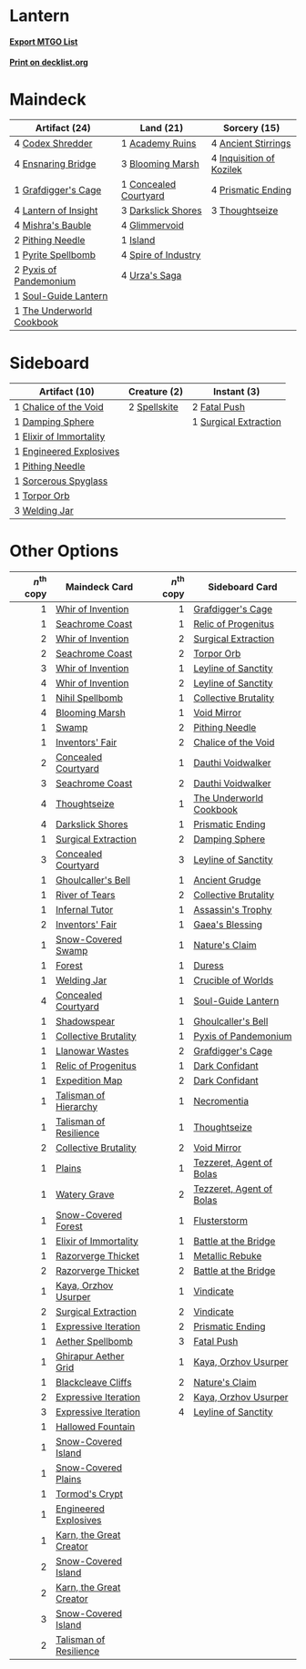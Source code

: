 # Lantern

#### [Export MTGO List](../collection/Lantern/Lantern.txt)
#### [Print on decklist.org](http://decklist.org/?deckmain=1%09Academy%20Ruins%0A4%09Ancient%20Stirrings%0A3%09Blooming%20Marsh%0A4%09Codex%20Shredder%0A1%09Concealed%20Courtyard%0A3%09Darkslick%20Shores%0A4%09Ensnaring%20Bridge%0A4%09Glimmervoid%0A1%09Grafdigger's%20Cage%0A4%09Inquisition%20of%20Kozilek%0A1%09Island%0A4%09Lantern%20of%20Insight%0A4%09Mishra's%20Bauble%0A2%09Pithing%20Needle%0A4%09Prismatic%20Ending%0A1%09Pyrite%20Spellbomb%0A2%09Pyxis%20of%20Pandemonium%0A1%09Soul-Guide%20Lantern%0A4%09Spire%20of%20Industry%0A1%09The%20Underworld%20Cookbook%0A3%09Thoughtseize%0A4%09Urza's%20Saga&deckside=1%09Chalice%20of%20the%20Void%0A1%09Damping%20Sphere%0A1%09Elixir%20of%20Immortality%0A1%09Engineered%20Explosives%0A2%09Fatal%20Push%0A1%09Pithing%20Needle%0A1%09Sorcerous%20Spyglass%0A2%09Spellskite%0A1%09Surgical%20Extraction%0A1%09Torpor%20Orb%0A3%09Welding%20Jar)
# Maindeck

|                                           Artifact (24)                                            |                                           Land (21)                                            |                                           Sorcery (15)                                            |
|----------------------------------------------------------------------------------------------------|------------------------------------------------------------------------------------------------|---------------------------------------------------------------------------------------------------|
|4 [Codex Shredder](http://gatherer.wizards.com/Pages/Card/Details.aspx?multiverseid=253635)         |1 [Academy Ruins](http://gatherer.wizards.com/Pages/Card/Details.aspx?multiverseid=370424)      |4 [Ancient Stirrings](http://gatherer.wizards.com/Pages/Card/Details.aspx?multiverseid=442148)     |
|4 [Ensnaring Bridge](http://gatherer.wizards.com/Pages/Card/Details.aspx?multiverseid=15866)        |3 [Blooming Marsh](http://gatherer.wizards.com/Pages/Card/Details.aspx?multiverseid=417816)     |4 [Inquisition of Kozilek](http://gatherer.wizards.com/Pages/Card/Details.aspx?multiverseid=416897)|
|1 [Grafdigger's Cage](http://gatherer.wizards.com/Pages/Card/Details.aspx?multiverseid=278452)      |1 [Concealed Courtyard](http://gatherer.wizards.com/Pages/Card/Details.aspx?multiverseid=417818)|4 [Prismatic Ending](http://gatherer.wizards.com/Pages/Card/Details.aspx?multiverseid=522101)      |
|4 [Lantern of Insight](http://gatherer.wizards.com/Pages/Card/Details.aspx?multiverseid=73927)      |3 [Darkslick Shores](http://gatherer.wizards.com/Pages/Card/Details.aspx?multiverseid=209400)   |3 [Thoughtseize](http://gatherer.wizards.com/Pages/Card/Details.aspx?multiverseid=438676)          |
|4 [Mishra's Bauble](http://gatherer.wizards.com/Pages/Card/Details.aspx?multiverseid=122122)        |4 [Glimmervoid](http://gatherer.wizards.com/Pages/Card/Details.aspx?multiverseid=370425)        |                                                                                                   |
|2 [Pithing Needle](http://gatherer.wizards.com/Pages/Card/Details.aspx?multiverseid=129526)         |1 [Island](http://gatherer.wizards.com/Pages/Card/Details.aspx?multiverseid=439857)             |                                                                                                   |
|1 [Pyrite Spellbomb](http://gatherer.wizards.com/Pages/Card/Details.aspx?multiverseid=442796)       |4 [Spire of Industry](http://gatherer.wizards.com/Pages/Card/Details.aspx?multiverseid=423851)  |                                                                                                   |
|2 [Pyxis of Pandemonium](http://gatherer.wizards.com/Pages/Card/Details.aspx?multiverseid=373669)   |4 [Urza's Saga](http://gatherer.wizards.com/Pages/Card/Details.aspx?multiverseid=522335)        |                                                                                                   |
|1 [Soul-Guide Lantern](http://gatherer.wizards.com/Pages/Card/Details.aspx?multiverseid=476488)     |                                                                                                |                                                                                                   |
|1 [The Underworld Cookbook](http://gatherer.wizards.com/Pages/Card/Details.aspx?multiverseid=522316)|                                                                                                |                                                                                                   |


# Sideboard

|                                          Artifact (10)                                           |                                     Creature (2)                                      |                                          Instant (3)                                           |
|--------------------------------------------------------------------------------------------------|---------------------------------------------------------------------------------------|------------------------------------------------------------------------------------------------|
|1 [Chalice of the Void](http://gatherer.wizards.com/Pages/Card/Details.aspx?multiverseid=442211)  |2 [Spellskite](http://gatherer.wizards.com/Pages/Card/Details.aspx?multiverseid=397743)|2 [Fatal Push](http://gatherer.wizards.com/Pages/Card/Details.aspx?multiverseid=423724)         |
|1 [Damping Sphere](http://gatherer.wizards.com/Pages/Card/Details.aspx?multiverseid=443101)       |                                                                                       |1 [Surgical Extraction](http://gatherer.wizards.com/Pages/Card/Details.aspx?multiverseid=397706)|
|1 [Elixir of Immortality](http://gatherer.wizards.com/Pages/Card/Details.aspx?multiverseid=222711)|                                                                                       |                                                                                                |
|1 [Engineered Explosives](http://gatherer.wizards.com/Pages/Card/Details.aspx?multiverseid=50139) |                                                                                       |                                                                                                |
|1 [Pithing Needle](http://gatherer.wizards.com/Pages/Card/Details.aspx?multiverseid=129526)       |                                                                                       |                                                                                                |
|1 [Sorcerous Spyglass](http://gatherer.wizards.com/Pages/Card/Details.aspx?multiverseid=435407)   |                                                                                       |                                                                                                |
|1 [Torpor Orb](http://gatherer.wizards.com/Pages/Card/Details.aspx?multiverseid=233069)           |                                                                                       |                                                                                                |
|3 [Welding Jar](http://gatherer.wizards.com/Pages/Card/Details.aspx?multiverseid=48328)           |                                                                                       |                                                                                                |


# Other Options

|*n*<sup>th</sup> copy|                                          Maindeck Card                                           |*n*<sup>th</sup> copy|                                          Sideboard Card                                           |
|--------------------:|--------------------------------------------------------------------------------------------------|--------------------:|---------------------------------------------------------------------------------------------------|
|                    1|[Whir of Invention](http://gatherer.wizards.com/Pages/Card/Details.aspx?multiverseid=423716)      |                    1|[Grafdigger's Cage](http://gatherer.wizards.com/Pages/Card/Details.aspx?multiverseid=278452)       |
|                    1|[Seachrome Coast](http://gatherer.wizards.com/Pages/Card/Details.aspx?multiverseid=209399)        |                    1|[Relic of Progenitus](http://gatherer.wizards.com/Pages/Card/Details.aspx?multiverseid=174824)     |
|                    2|[Whir of Invention](http://gatherer.wizards.com/Pages/Card/Details.aspx?multiverseid=423716)      |                    2|[Surgical Extraction](http://gatherer.wizards.com/Pages/Card/Details.aspx?multiverseid=397706)     |
|                    2|[Seachrome Coast](http://gatherer.wizards.com/Pages/Card/Details.aspx?multiverseid=209399)        |                    2|[Torpor Orb](http://gatherer.wizards.com/Pages/Card/Details.aspx?multiverseid=233069)              |
|                    3|[Whir of Invention](http://gatherer.wizards.com/Pages/Card/Details.aspx?multiverseid=423716)      |                    1|[Leyline of Sanctity](http://gatherer.wizards.com/Pages/Card/Details.aspx?multiverseid=204993)     |
|                    4|[Whir of Invention](http://gatherer.wizards.com/Pages/Card/Details.aspx?multiverseid=423716)      |                    2|[Leyline of Sanctity](http://gatherer.wizards.com/Pages/Card/Details.aspx?multiverseid=204993)     |
|                    1|[Nihil Spellbomb](http://gatherer.wizards.com/Pages/Card/Details.aspx?multiverseid=442215)        |                    1|[Collective Brutality](http://gatherer.wizards.com/Pages/Card/Details.aspx?multiverseid=414380)    |
|                    4|[Blooming Marsh](http://gatherer.wizards.com/Pages/Card/Details.aspx?multiverseid=417816)         |                    1|[Void Mirror](http://gatherer.wizards.com/Pages/Card/Details.aspx?multiverseid=522318)             |
|                    1|[Swamp](http://gatherer.wizards.com/Pages/Card/Details.aspx?multiverseid=439858)                  |                    2|[Pithing Needle](http://gatherer.wizards.com/Pages/Card/Details.aspx?multiverseid=129526)          |
|                    1|[Inventors' Fair](http://gatherer.wizards.com/Pages/Card/Details.aspx?multiverseid=417820)        |                    2|[Chalice of the Void](http://gatherer.wizards.com/Pages/Card/Details.aspx?multiverseid=442211)     |
|                    2|[Concealed Courtyard](http://gatherer.wizards.com/Pages/Card/Details.aspx?multiverseid=417818)    |                    1|[Dauthi Voidwalker](http://gatherer.wizards.com/Pages/Card/Details.aspx?multiverseid=522157)       |
|                    3|[Seachrome Coast](http://gatherer.wizards.com/Pages/Card/Details.aspx?multiverseid=209399)        |                    2|[Dauthi Voidwalker](http://gatherer.wizards.com/Pages/Card/Details.aspx?multiverseid=522157)       |
|                    4|[Thoughtseize](http://gatherer.wizards.com/Pages/Card/Details.aspx?multiverseid=438676)           |                    1|[The Underworld Cookbook](http://gatherer.wizards.com/Pages/Card/Details.aspx?multiverseid=522316) |
|                    4|[Darkslick Shores](http://gatherer.wizards.com/Pages/Card/Details.aspx?multiverseid=209400)       |                    1|[Prismatic Ending](http://gatherer.wizards.com/Pages/Card/Details.aspx?multiverseid=522101)        |
|                    1|[Surgical Extraction](http://gatherer.wizards.com/Pages/Card/Details.aspx?multiverseid=397706)    |                    2|[Damping Sphere](http://gatherer.wizards.com/Pages/Card/Details.aspx?multiverseid=443101)          |
|                    3|[Concealed Courtyard](http://gatherer.wizards.com/Pages/Card/Details.aspx?multiverseid=417818)    |                    3|[Leyline of Sanctity](http://gatherer.wizards.com/Pages/Card/Details.aspx?multiverseid=204993)     |
|                    1|[Ghoulcaller's Bell](http://gatherer.wizards.com/Pages/Card/Details.aspx?multiverseid=237362)     |                    1|[Ancient Grudge](http://gatherer.wizards.com/Pages/Card/Details.aspx?multiverseid=235600)          |
|                    1|[River of Tears](http://gatherer.wizards.com/Pages/Card/Details.aspx?multiverseid=126210)         |                    2|[Collective Brutality](http://gatherer.wizards.com/Pages/Card/Details.aspx?multiverseid=414380)    |
|                    1|[Infernal Tutor](http://gatherer.wizards.com/Pages/Card/Details.aspx?multiverseid=107308)         |                    1|[Assassin's Trophy](http://gatherer.wizards.com/Pages/Card/Details.aspx?multiverseid=452902)       |
|                    2|[Inventors' Fair](http://gatherer.wizards.com/Pages/Card/Details.aspx?multiverseid=417820)        |                    1|[Gaea's Blessing](http://gatherer.wizards.com/Pages/Card/Details.aspx?multiverseid=417433)         |
|                    1|[Snow-Covered Swamp](http://gatherer.wizards.com/Pages/Card/Details.aspx?multiverseid=121256)     |                    1|[Nature's Claim](http://gatherer.wizards.com/Pages/Card/Details.aspx?multiverseid=382316)          |
|                    1|[Forest](http://gatherer.wizards.com/Pages/Card/Details.aspx?multiverseid=439860)                 |                    1|[Duress](http://gatherer.wizards.com/Pages/Card/Details.aspx?multiverseid=14557)                   |
|                    1|[Welding Jar](http://gatherer.wizards.com/Pages/Card/Details.aspx?multiverseid=48328)             |                    1|[Crucible of Worlds](http://gatherer.wizards.com/Pages/Card/Details.aspx?multiverseid=129480)      |
|                    4|[Concealed Courtyard](http://gatherer.wizards.com/Pages/Card/Details.aspx?multiverseid=417818)    |                    1|[Soul-Guide Lantern](http://gatherer.wizards.com/Pages/Card/Details.aspx?multiverseid=476488)      |
|                    1|[Shadowspear](http://gatherer.wizards.com/Pages/Card/Details.aspx?multiverseid=476487)            |                    1|[Ghoulcaller's Bell](http://gatherer.wizards.com/Pages/Card/Details.aspx?multiverseid=237362)      |
|                    1|[Collective Brutality](http://gatherer.wizards.com/Pages/Card/Details.aspx?multiverseid=414380)   |                    1|[Pyxis of Pandemonium](http://gatherer.wizards.com/Pages/Card/Details.aspx?multiverseid=373669)    |
|                    1|[Llanowar Wastes](http://gatherer.wizards.com/Pages/Card/Details.aspx?multiverseid=129627)        |                    2|[Grafdigger's Cage](http://gatherer.wizards.com/Pages/Card/Details.aspx?multiverseid=278452)       |
|                    1|[Relic of Progenitus](http://gatherer.wizards.com/Pages/Card/Details.aspx?multiverseid=174824)    |                    1|[Dark Confidant](http://gatherer.wizards.com/Pages/Card/Details.aspx?multiverseid=397731)          |
|                    1|[Expedition Map](http://gatherer.wizards.com/Pages/Card/Details.aspx?multiverseid=397742)         |                    2|[Dark Confidant](http://gatherer.wizards.com/Pages/Card/Details.aspx?multiverseid=397731)          |
|                    1|[Talisman of Hierarchy](http://gatherer.wizards.com/Pages/Card/Details.aspx?multiverseid=464182)  |                    1|[Necromentia](http://gatherer.wizards.com/Pages/Card/Details.aspx?multiverseid=485439)             |
|                    1|[Talisman of Resilience](http://gatherer.wizards.com/Pages/Card/Details.aspx?multiverseid=464183) |                    1|[Thoughtseize](http://gatherer.wizards.com/Pages/Card/Details.aspx?multiverseid=438676)            |
|                    2|[Collective Brutality](http://gatherer.wizards.com/Pages/Card/Details.aspx?multiverseid=414380)   |                    2|[Void Mirror](http://gatherer.wizards.com/Pages/Card/Details.aspx?multiverseid=522318)             |
|                    1|[Plains](http://gatherer.wizards.com/Pages/Card/Details.aspx?multiverseid=439856)                 |                    1|[Tezzeret, Agent of Bolas](http://gatherer.wizards.com/Pages/Card/Details.aspx?multiverseid=214065)|
|                    1|[Watery Grave](http://gatherer.wizards.com/Pages/Card/Details.aspx?multiverseid=405114)           |                    2|[Tezzeret, Agent of Bolas](http://gatherer.wizards.com/Pages/Card/Details.aspx?multiverseid=214065)|
|                    1|[Snow-Covered Forest](http://gatherer.wizards.com/Pages/Card/Details.aspx?multiverseid=121192)    |                    1|[Flusterstorm](http://gatherer.wizards.com/Pages/Card/Details.aspx?multiverseid=228255)            |
|                    1|[Elixir of Immortality](http://gatherer.wizards.com/Pages/Card/Details.aspx?multiverseid=222711)  |                    1|[Battle at the Bridge](http://gatherer.wizards.com/Pages/Card/Details.aspx?multiverseid=423720)    |
|                    1|[Razorverge Thicket](http://gatherer.wizards.com/Pages/Card/Details.aspx?multiverseid=209407)     |                    1|[Metallic Rebuke](http://gatherer.wizards.com/Pages/Card/Details.aspx?multiverseid=423706)         |
|                    2|[Razorverge Thicket](http://gatherer.wizards.com/Pages/Card/Details.aspx?multiverseid=209407)     |                    2|[Battle at the Bridge](http://gatherer.wizards.com/Pages/Card/Details.aspx?multiverseid=423720)    |
|                    1|[Kaya, Orzhov Usurper](http://gatherer.wizards.com/Pages/Card/Details.aspx?multiverseid=460129)   |                    1|[Vindicate](http://gatherer.wizards.com/Pages/Card/Details.aspx?multiverseid=442208)               |
|                    2|[Surgical Extraction](http://gatherer.wizards.com/Pages/Card/Details.aspx?multiverseid=397706)    |                    2|[Vindicate](http://gatherer.wizards.com/Pages/Card/Details.aspx?multiverseid=442208)               |
|                    1|[Expressive Iteration](http://gatherer.wizards.com/Pages/Card/Details.aspx?multiverseid=513678)   |                    2|[Prismatic Ending](http://gatherer.wizards.com/Pages/Card/Details.aspx?multiverseid=522101)        |
|                    1|[Aether Spellbomb](http://gatherer.wizards.com/Pages/Card/Details.aspx?multiverseid=220525)       |                    3|[Fatal Push](http://gatherer.wizards.com/Pages/Card/Details.aspx?multiverseid=423724)              |
|                    1|[Ghirapur Aether Grid](http://gatherer.wizards.com/Pages/Card/Details.aspx?multiverseid=398517)   |                    1|[Kaya, Orzhov Usurper](http://gatherer.wizards.com/Pages/Card/Details.aspx?multiverseid=460129)    |
|                    1|[Blackcleave Cliffs](http://gatherer.wizards.com/Pages/Card/Details.aspx?multiverseid=209401)     |                    2|[Nature's Claim](http://gatherer.wizards.com/Pages/Card/Details.aspx?multiverseid=382316)          |
|                    2|[Expressive Iteration](http://gatherer.wizards.com/Pages/Card/Details.aspx?multiverseid=513678)   |                    2|[Kaya, Orzhov Usurper](http://gatherer.wizards.com/Pages/Card/Details.aspx?multiverseid=460129)    |
|                    3|[Expressive Iteration](http://gatherer.wizards.com/Pages/Card/Details.aspx?multiverseid=513678)   |                    4|[Leyline of Sanctity](http://gatherer.wizards.com/Pages/Card/Details.aspx?multiverseid=204993)     |
|                    1|[Hallowed Fountain](http://gatherer.wizards.com/Pages/Card/Details.aspx?multiverseid=97071)       |                     |                                                                                                   |
|                    1|[Snow-Covered Island](http://gatherer.wizards.com/Pages/Card/Details.aspx?multiverseid=121130)    |                     |                                                                                                   |
|                    1|[Snow-Covered Plains](http://gatherer.wizards.com/Pages/Card/Details.aspx?multiverseid=121267)    |                     |                                                                                                   |
|                    1|[Tormod's Crypt](http://gatherer.wizards.com/Pages/Card/Details.aspx?multiverseid=389723)         |                     |                                                                                                   |
|                    1|[Engineered Explosives](http://gatherer.wizards.com/Pages/Card/Details.aspx?multiverseid=50139)   |                     |                                                                                                   |
|                    1|[Karn, the Great Creator](http://gatherer.wizards.com/Pages/Card/Details.aspx?multiverseid=460928)|                     |                                                                                                   |
|                    2|[Snow-Covered Island](http://gatherer.wizards.com/Pages/Card/Details.aspx?multiverseid=121130)    |                     |                                                                                                   |
|                    2|[Karn, the Great Creator](http://gatherer.wizards.com/Pages/Card/Details.aspx?multiverseid=460928)|                     |                                                                                                   |
|                    3|[Snow-Covered Island](http://gatherer.wizards.com/Pages/Card/Details.aspx?multiverseid=121130)    |                     |                                                                                                   |
|                    2|[Talisman of Resilience](http://gatherer.wizards.com/Pages/Card/Details.aspx?multiverseid=464183) |                     |                                                                                                   |

